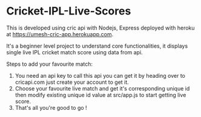 # Cricket-IPL-Live-Scores

This is developed using cric api with Nodejs, Express deployed with heroku at https://umesh-cric-app.herokuapp.com.

It's a beginner level project to understand core functionalities, it displays single live IPL cricket match score using data from api.

Steps to add your favourite match:
<ol>
	<li>You need an api key to call this api you can get it by heading over to cricapi.com just create your account to get it.</li>
	<li>Choose your favourite live match and get it's corresponding unique id then modify existing unique id value at src/app.js to start getting live score.</li>
	<li>That's all you're good to go !</li>
</ol>



